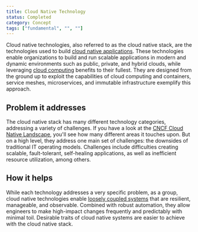 ```yaml
---
title: Cloud Native Technology
status: Completed
category: Concept
tags: ["fundamental", "", ""]
---
```


Cloud native technologies, also referred to as the cloud native stack, 
are the technologies used to build [cloud native applications](/cloud-native-apps/). 
These technologies enable organizations to build and run scalable applications in modern and dynamic environments 
such as public, private, and hybrid clouds, 
while leveraging [cloud computing](/cloud-computing/) benefits to their fullest. 
They are designed from the ground up to exploit the capabilities of cloud computing and containers, service meshes, microservices, 
and immutable infrastructure exemplify this approach.

## Problem it addresses 

The cloud native stack has many different technology categories, addressing a variety of challenges. 
If you have a look at the [CNCF Cloud Native Landscape](https://landscape.cncf.io/), 
you'll see how many different areas it touches upon. 
But on a high level, they address one main set of challenges: 
the downsides of traditional IT operating models. 
Challenges include difficulties creating scalable, fault-tolerant, self-healing applications, 
as well as inefficient resource utilization, among others.

## How it helps

While each technology addresses a very specific problem, 
as a group, cloud native technologies enable [loosely coupled systems](/loosely-coupled-architecture/) that are resilient, manageable, and observable. 
Combined with robust automation, they allow engineers to make high-impact changes frequently and predictably with minimal toil. 
Desirable traits of cloud native systems are easier to achieve with the cloud native stack.
